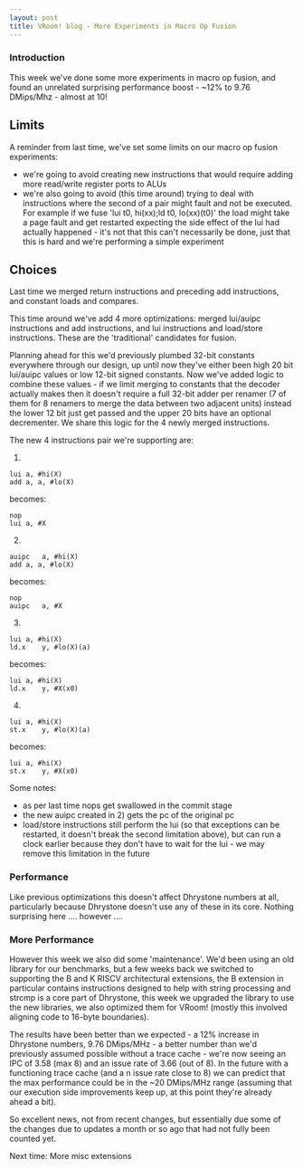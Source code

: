 ```yaml
---
layout: post
title: VRoom! blog - More Experiments in Macro Op Fusion
---
```


### Introduction

This week we've done some more experiments in macro op fusion, and found an unrelated
surprising performance boost - ~12% to 9.76 DMips/Mhz - almost at 10!


## Limits

A reminder from last time, we've set some limits on our macro op fusion experiments:

- we're going to avoid creating new instructions that would require
adding more read/write register ports to ALUs
-  we're also going to avoid (this time around)
trying to deal with instructions where the second of a pair might fault and not be executed.
For example if we fuse 'lui t0, hi(xx);ld t0, lo(xx)(t0)' the load might take a page fault
and get restarted expecting the side effect of the lui had actually happened - it's not that
this can't necessarily be done, just that this is hard and we're performing a simple experiment

## Choices

Last time we merged return instructions and preceding add instructions, and constant loads and compares.

This time around we've add 4 more optimizations: merged lui/auipc instructions and add instructions, and lui instructions and load/store instructions. These are the 'traditional' candidates for fusion.

Planning ahead for this we'd previously plumbed 32-bit constants everywhere through our design, up until now
they've either been high 20 bit lui/auipc values or low 12-bit signed constants. Now we've added logic to
combine these values - if we limit merging to constants that the decoder actually makes then it doesn't
require a full 32-bit adder per renamer (7 of them for 8 renamers 
to merge the data between two adjacent units) instead the lower 12 bit just get passed and the upper 20 bits
have an optional decrementer. We share this logic for the 4 newly merged instructions.

The new 4 instructions pair we're supporting are:

1)

	lui	a, #hi(X)
	add	a, a, #lo(X)

becomes:

	nop
	lui	a, #X

2)

	auipc	a, #hi(X)
	add	a, a, #lo(X)

becomes:

	nop
	auipc	a, #X 

3)

	lui	a, #hi(X)
	ld.x	y, #lo(X)(a)

becomes:

	lui	a, #hi(X)
	ld.x	y, #X(x0)

4)

	lui	a, #hi(X)
	st.x	y, #lo(X)(a)

becomes:

	lui	a, #hi(X)
	st.x	y, #X(x0)

Some notes:
- as per last time nops get swallowed in the commit stage
- the new auipc created in 2) gets the pc of the original pc
- load/store instructions still perform the lui (so that exceptions can be restarted, it doesn't
break the second limitation above), but can run a clock
earlier because they don't have to wait for the lui - we may remove this limitation in the future



### Performance

Like previous optimizations this doesn't affect Dhrystone numbers at all, particularly because
Dhrystone doesn't use any of these in its core. Nothing surprising here .... however ....

### More Performance

However this week we also did some 'maintenance'. We'd been using an old library for our benchmarks,
but a few weeks back we switched to supporting the B and K RISCV architectural extensions, the B
extension in particular contains instructions designed to help with string processing and strcmp
is a core part of Dhrystone, this week we upgraded the library to use the new libraries, we also optimized
them for VRoom! (mostly this involved aligning code to 16-byte boundaries).

The results have been better than we expected - a 12% increase in Dhrystone numbers, 9.76 DMips/MHz - a 
better number than we'd previously assumed possible without a trace cache - we're
now seeing an IPC of 3.58 (max 8) and an issue rate of 3.66 (out of 8). In the future with a functioning
trace cache (and a n issue rate close to 8)  we can predict that the max performance could be
in the ~20 DMips/MHz range (assuming that
our execution side improvements keep up, at this point they're already ahead a bit).

So excellent news, not from recent changes, but essentially due some of the changes due to updates a month or so ago that had not fully been counted yet.

Next time: More misc extensions
